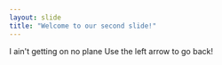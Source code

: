 ```yaml
---
layout: slide
title: "Welcome to our second slide!"
---
```

I ain't getting on no plane
Use the left arrow to go back!
